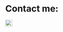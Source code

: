 # Contact me:

<a href="https://self-harm.github.io/self-harm/">
  <img align="left" alt="self-harm's website" width="22px" src="https://raw.githubusercontent.com/peterthehan/peterthehan/master/assets/github.svg" />
</a>

